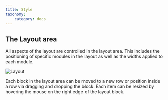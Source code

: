 ```yaml
---
title: Style
taxonomy:
    category: docs
---
```


## The Layout area

All aspects of the layout are controlled in the layout area. This includes the positioning of specific modules in the layout as well as the widths applied to each module.

![Layout](layout.png)

Each block in the layout area can be moved to a new row or position inside a row via dragging and dropping the block. Each item can be resized by hovering the mouse on the right edge of the layout block.
